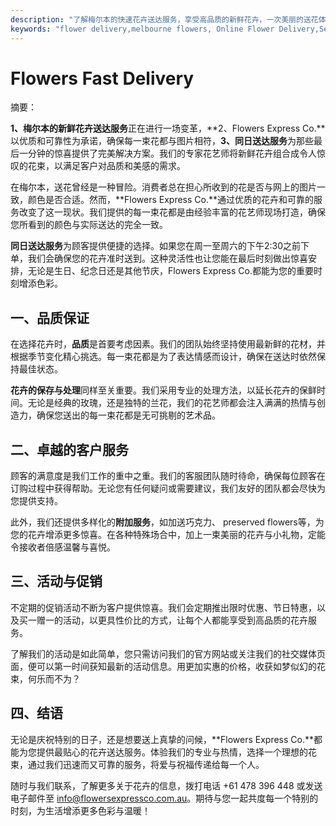 ```yaml
---
description: "了解梅尔本的快速花卉送达服务，享受高品质的新鲜花卉，一次美丽的送花体验。"
keywords: "flower delivery,melbourne flowers, Online Flower Delivery,Send Fresh Flowers in Melbourne"
---
```

# Flowers Fast Delivery

摘要：

**1、梅尔本的新鲜花卉送达服务**正在进行一场变革，**2、Flowers Express Co.**以优质和可靠性为承诺，确保每一束花都与图片相符，**3、同日送达服务**为那些最后一分钟的惊喜提供了完美解决方案。我们的专家花艺师将新鲜花卉组合成令人惊叹的花束，以满足客户对品质和美感的需求。

在梅尔本，送花曾经是一种冒险。消费者总在担心所收到的花是否与网上的图片一致，颜色是否合适。然而，**Flowers Express Co.**通过优质的花卉和可靠的服务改变了这一现状。我们提供的每一束花都是由经验丰富的花艺师现场打造，确保您所看到的颜色与实际送达的完全一致。

**同日送达服务**为顾客提供便捷的选择。如果您在周一至周六的下午2:30之前下单，我们会确保您的花卉准时送到。这种灵活性也让您能在最后时刻做出惊喜安排，无论是生日、纪念日还是其他节庆，Flowers Express Co.都能为您的重要时刻增添色彩。

## 一、品质保证

在选择花卉时，**品质**是首要考虑因素。我们的团队始终坚持使用最新鲜的花材，并根据季节变化精心挑选。每一束花都是为了表达情感而设计，确保在送达时依然保持最佳状态。

**花卉的保存与处理**同样至关重要。我们采用专业的处理方法，以延长花卉的保鲜时间。无论是经典的玫瑰，还是独特的兰花，我们的花艺师都会注入满满的热情与创造力，确保您送出的每一束花都是无可挑剔的艺术品。

## 二、卓越的客户服务

顾客的满意度是我们工作的重中之重。我们的客服团队随时待命，确保每位顾客在订购过程中获得帮助。无论您有任何疑问或需要建议，我们友好的团队都会尽快为您提供支持。

此外，我们还提供多样化的**附加服务**，如加送巧克力、 preserved flowers等，为您的花卉增添更多惊喜。在各种特殊场合中，加上一束美丽的花卉与小礼物，定能令接收者倍感温馨与喜悦。

## 三、活动与促销

不定期的促销活动不断为客户提供惊喜。我们会定期推出限时优惠、节日特惠，以及买一赠一的活动，以更具性价比的方式，让每个人都能享受到高品质的花卉服务。

了解我们的活动是如此简单，您只需访问我们的官方网站或关注我们的社交媒体页面，便可以第一时间获知最新的活动信息。用更加实惠的价格，收获如梦似幻的花束，何乐而不为？

## 四、结语

无论是庆祝特别的日子，还是想要送上真挚的问候，**Flowers Express Co.**都能为您提供最贴心的花卉送达服务。体验我们的专业与热情，选择一个理想的花束，通过我们迅速而又可靠的服务，将爱与祝福传递给每一个人。

随时与我们联系，了解更多关于花卉的信息，拨打电话 +61 478 396 448 或发送电子邮件至 info@flowersexpressco.com.au。期待与您一起共度每一个特别的时刻，为生活增添更多色彩与温暖！
